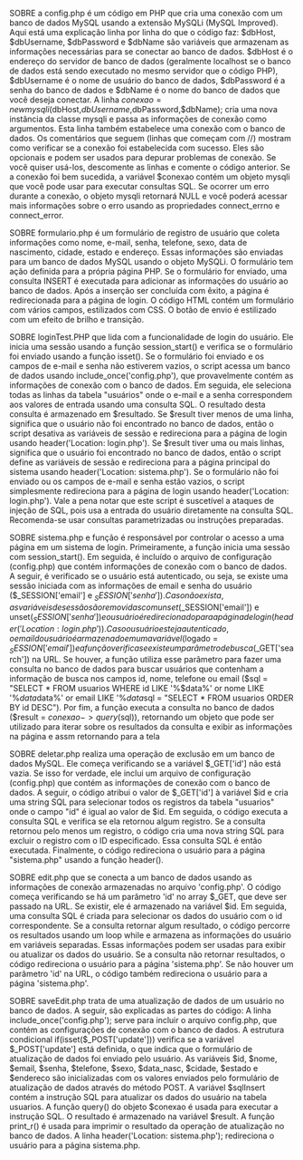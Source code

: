 SOBRE a config.php é um código em PHP que cria uma conexão com um banco de dados MySQL usando a extensão MySQLi (MySQL Improved).
Aqui está uma explicação linha por linha do que o código faz:
$dbHost, $dbUsername, $dbPassword e $dbName são variáveis que armazenam as informações necessárias para se conectar ao banco de dados. $dbHost é o endereço do servidor de banco de dados (geralmente localhost se o banco de dados está sendo executado no mesmo servidor que o código PHP), $dbUsername é o nome de usuário do banco de dados, $dbPassword é a senha do banco de dados e $dbName é o nome do banco de dados que você deseja conectar.
A linha $conexao = new mysqli($dbHost,$dbUsername,$dbPassword,$dbName); cria uma nova instância da classe mysqli e passa as informações de conexão como argumentos. Esta linha também estabelece uma conexão com o banco de dados.
Os comentários que seguem (linhas que começam com //) mostram como verificar se a conexão foi estabelecida com sucesso. Eles são opcionais e podem ser usados para depurar problemas de conexão. Se você quiser usá-los, descomente as linhas e comente o código anterior.
Se a conexão foi bem sucedida, a variável $conexao contém um objeto mysqli que você pode usar para executar consultas SQL. Se ocorrer um erro durante a conexão, o objeto mysqli retornará NULL e você poderá acessar mais informações sobre o erro usando as propriedades connect_errno e connect_error.

SOBRE formulario.php é um formulário de registro de usuário que coleta informações como nome, e-mail, senha, telefone, sexo, data de nascimento, cidade, estado e endereço. Essas informações são enviadas para um banco de dados MySQL usando o objeto MySQLi. O formulário tem ação definida para a própria página PHP. Se o formulário for enviado, uma consulta INSERT é executada para adicionar as informações do usuário ao banco de dados. Após a inserção ser concluída com êxito, a página é redirecionada para a página de login. O código HTML contém um formulário com vários campos, estilizados com CSS. O botão de envio é estilizado com um efeito de brilho e transição.

SOBRE loginTest.PHP que lida com a funcionalidade de login do usuário. Ele inicia uma sessão usando a função session_start() e verifica se o formulário foi enviado usando a função isset().
Se o formulário foi enviado e os campos de e-mail e senha não estiverem vazios, o script acessa um banco de dados usando include_once('config.php'), que provavelmente contém as informações de conexão com o banco de dados.
Em seguida, ele seleciona todas as linhas da tabela "usuários" onde o e-mail e a senha correspondem aos valores de entrada usando uma consulta SQL. O resultado desta consulta é armazenado em $resultado.
Se $result tiver menos de uma linha, significa que o usuário não foi encontrado no banco de dados, então o script desativa as variáveis ​​de sessão e redireciona para a página de login usando header('Location: login.php').
Se $result tiver uma ou mais linhas, significa que o usuário foi encontrado no banco de dados, então o script define as variáveis ​​de sessão e redireciona para a página principal do sistema usando header('Location: sistema.php').
Se o formulário não foi enviado ou os campos de e-mail e senha estão vazios, o script simplesmente redireciona para a página de login usando header('Location: login.php').
Vale a pena notar que este script é suscetível a ataques de injeção de SQL, pois usa a entrada do usuário diretamente na consulta SQL. Recomenda-se usar consultas parametrizadas ou instruções preparadas.

SOBRE sistema.php e função é responsável por controlar o acesso a uma página em um sistema de login.
Primeiramente, a função inicia uma sessão com session_start(). Em seguida, é incluído o arquivo de configuração (config.php) que contém informações de conexão com o banco de dados.
A seguir, é verificado se o usuário está autenticado, ou seja, se existe uma sessão iniciada com as informações de email e senha do usuário ($_SESSION['email'] e $_SESSION['senha']). Caso não exista, as variáveis de sessão são removidas com unset($_SESSION['email']) e unset($_SESSION['senha']) e o usuário é redirecionado para a página de login (header('Location: login.php')).
Caso o usuário esteja autenticado, o email do usuário é armazenado em uma variável ($logado = $_SESSION['email']) e a função verifica se existe um parâmetro de busca ($_GET['search']) na URL. Se houver, a função utiliza esse parâmetro para fazer uma consulta no banco de dados para buscar usuários que contenham a informação de busca nos campos id, nome, telefone ou email ($sql = "SELECT * FROM usuarios WHERE id LIKE '%$data%' or nome LIKE '%$data%' or telefone LIKE '%$data%' or email LIKE '%$data%' ORDER BY id DESC"). Caso contrário, a consulta busca todos os usuários ($sql = "SELECT * FROM usuarios ORDER BY id DESC").
Por fim, a função executa a consulta no banco de dados ($result = $conexao->query($sql)), retornando um objeto que pode ser utilizado para iterar sobre os resultados da consulta e exibir as informações na página e assm retornando para a tela 

SOBRE deletar.php realiza uma operação de exclusão em um banco de dados MySQL. Ele começa verificando se a variável $_GET['id'] não está vazia. Se isso for verdade, ele inclui um arquivo de configuração (config.php) que contém as informações de conexão com o banco de dados.
A seguir, o código atribui o valor de $_GET['id'] à variável $id e cria uma string SQL para selecionar todos os registros da tabela "usuarios" onde o campo "id" é igual ao valor de $id. Em seguida, o código executa a consulta SQL e verifica se ela retornou algum registro.
Se a consulta retornou pelo menos um registro, o código cria uma nova string SQL para excluir o registro com o ID especificado. Essa consulta SQL é então executada.
Finalmente, o código redireciona o usuário para a página "sistema.php" usando a função header().



SOBRE edit.php que se conecta a um banco de dados usando as informações de conexão armazenadas no arquivo 'config.php'.
O código começa verificando se há um parâmetro 'id' no array $_GET, que deve ser passado na URL. Se existir, ele é armazenado na variável $id. Em seguida, uma consulta SQL é criada para selecionar os dados do usuário com o id correspondente.
Se a consulta retornar algum resultado, o código percorre os resultados usando um loop while e armazena as informações do usuário em variáveis ​​separadas. Essas informações podem ser usadas para exibir ou atualizar os dados do usuário.
Se a consulta não retornar resultados, o código redireciona o usuário para a página 'sistema.php'. Se não houver um parâmetro 'id' na URL, o código também redireciona o usuário para a página 'sistema.php'.

SOBRE saveEdit.php trata de uma atualização de dados de um usuário no banco de dados. A seguir, são explicadas as partes do código:
A linha include_once('config.php'); serve para incluir o arquivo config.php, que contém as configurações de conexão com o banco de dados.
A estrutura condicional if(isset($_POST['update'])) verifica se a variável $_POST['update'] está definida, o que indica que o formulário de atualização de dados foi enviado pelo usuário.
As variáveis $id, $nome, $email, $senha, $telefone, $sexo, $data_nasc, $cidade, $estado e $endereco são inicializadas com os valores enviados pelo formulário de atualização de dados através do método POST.
A variável $sqlInsert contém a instrução SQL para atualizar os dados do usuário na tabela usuarios.
A função query() do objeto $conexao é usada para executar a instrução SQL. O resultado é armazenado na variável $result.
A função print_r() é usada para imprimir o resultado da operação de atualização no banco de dados.
A linha header('Location: sistema.php'); redireciona o usuário para a página sistema.php.
